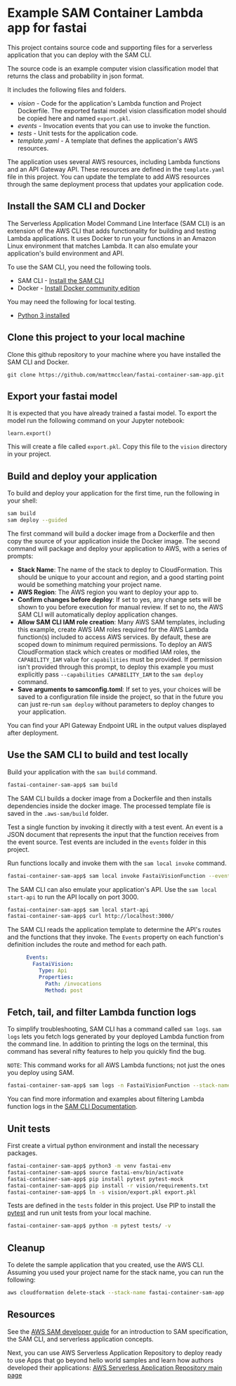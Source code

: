 # Example SAM Container Lambda app for fastai

This project contains source code and supporting files for a serverless application that you can deploy with the SAM CLI. 

The source code is an example computer vision classification model that returns the class and probability in json format.

It includes the following files and folders.

- *vision* - Code for the application's Lambda function and Project Dockerfile. The exported fastai model vision classification model should be copied here and named `export.pkl`.
- *events* - Invocation events that you can use to invoke the function.
- *tests* - Unit tests for the application code. 
- *template.yaml* - A template that defines the application's AWS resources.

The application uses several AWS resources, including Lambda functions and an API Gateway API. These resources are defined in the `template.yaml` file in this project. You can update the template to add AWS resources through the same deployment process that updates your application code.

## Install the SAM CLI and Docker

The Serverless Application Model Command Line Interface (SAM CLI) is an extension of the AWS CLI that adds functionality for building and testing Lambda applications. It uses Docker to run your functions in an Amazon Linux environment that matches Lambda. It can also emulate your application's build environment and API.

To use the SAM CLI, you need the following tools.

* SAM CLI - [Install the SAM CLI](https://docs.aws.amazon.com/serverless-application-model/latest/developerguide/serverless-sam-cli-install.html)
* Docker - [Install Docker community edition](https://hub.docker.com/search/?type=edition&offering=community)

You may need the following for local testing.
* [Python 3 installed](https://www.python.org/downloads/)

## Clone this project to your local machine

Clone this github repository to your machine where you have installed the SAM CLI and Docker.

```
git clone https://github.com/mattmcclean/fastai-container-sam-app.git
```

## Export your fastai model

It is expected that you have already trained a fastai model. To export the model run the following command on your Jupyter notebook:

```
learn.export()
```

This will create a file called `export.pkl`. Copy this file to the `vision` directory in your project.

## Build and deploy your application

To build and deploy your application for the first time, run the following in your shell:

```bash
sam build
sam deploy --guided
```

The first command will build a docker image from a Dockerfile and then copy the source of your application inside the Docker image. The second command will package and deploy your application to AWS, with a series of prompts:

* **Stack Name**: The name of the stack to deploy to CloudFormation. This should be unique to your account and region, and a good starting point would be something matching your project name.
* **AWS Region**: The AWS region you want to deploy your app to.
* **Confirm changes before deploy**: If set to yes, any change sets will be shown to you before execution for manual review. If set to no, the AWS SAM CLI will automatically deploy application changes.
* **Allow SAM CLI IAM role creation**: Many AWS SAM templates, including this example, create AWS IAM roles required for the AWS Lambda function(s) included to access AWS services. By default, these are scoped down to minimum required permissions. To deploy an AWS CloudFormation stack which creates or modified IAM roles, the `CAPABILITY_IAM` value for `capabilities` must be provided. If permission isn't provided through this prompt, to deploy this example you must explicitly pass `--capabilities CAPABILITY_IAM` to the `sam deploy` command.
* **Save arguments to samconfig.toml**: If set to yes, your choices will be saved to a configuration file inside the project, so that in the future you can just re-run `sam deploy` without parameters to deploy changes to your application.

You can find your API Gateway Endpoint URL in the output values displayed after deployment.

## Use the SAM CLI to build and test locally

Build your application with the `sam build` command.

```bash
fastai-container-sam-app$ sam build
```

The SAM CLI builds a docker image from a Dockerfile and then installs dependencies inside the docker image. The processed template file is saved in the `.aws-sam/build` folder.

Test a single function by invoking it directly with a test event. An event is a JSON document that represents the input that the function receives from the event source. Test events are included in the `events` folder in this project.

Run functions locally and invoke them with the `sam local invoke` command.

```bash
fastai-container-sam-app$ sam local invoke FastaiVisionFunction --event events/event.json
```

The SAM CLI can also emulate your application's API. Use the `sam local start-api` to run the API locally on port 3000.

```bash
fastai-container-sam-app$ sam local start-api
fastai-container-sam-app$ curl http://localhost:3000/
```

The SAM CLI reads the application template to determine the API's routes and the functions that they invoke. The `Events` property on each function's definition includes the route and method for each path.

```yaml
      Events:
        FastaiVision:
          Type: Api
          Properties:
            Path: /invocations
            Method: post
```

## Fetch, tail, and filter Lambda function logs

To simplify troubleshooting, SAM CLI has a command called `sam logs`. `sam logs` lets you fetch logs generated by your deployed Lambda function from the command line. In addition to printing the logs on the terminal, this command has several nifty features to help you quickly find the bug.

`NOTE`: This command works for all AWS Lambda functions; not just the ones you deploy using SAM.

```bash
fastai-container-sam-app$ sam logs -n FastaiVisionFunction --stack-name fastai-container-sam-app --tail
```

You can find more information and examples about filtering Lambda function logs in the [SAM CLI Documentation](https://docs.aws.amazon.com/serverless-application-model/latest/developerguide/serverless-sam-cli-logging.html).

## Unit tests

First create a virtual python environment and install the necessary packages.

```bash
fastai-container-sam-app$ python3 -m venv fastai-env
fastai-container-sam-app$ source fastai-env/bin/activate
fastai-container-sam-app$ pip install pytest pytest-mock
fastai-container-sam-app$ pip install -r vision/requirements.txt
fastai-container-sam-app$ ln -s vision/export.pkl export.pkl
```

Tests are defined in the `tests` folder in this project. Use PIP to install the [pytest](https://docs.pytest.org/en/latest/) and run unit tests from your local machine.

```bash
fastai-container-sam-app$ python -m pytest tests/ -v
```

## Cleanup

To delete the sample application that you created, use the AWS CLI. Assuming you used your project name for the stack name, you can run the following:

```bash
aws cloudformation delete-stack --stack-name fastai-container-sam-app
```

## Resources

See the [AWS SAM developer guide](https://docs.aws.amazon.com/serverless-application-model/latest/developerguide/what-is-sam.html) for an introduction to SAM specification, the SAM CLI, and serverless application concepts.

Next, you can use AWS Serverless Application Repository to deploy ready to use Apps that go beyond hello world samples and learn how authors developed their applications: [AWS Serverless Application Repository main page](https://aws.amazon.com/serverless/serverlessrepo/)
